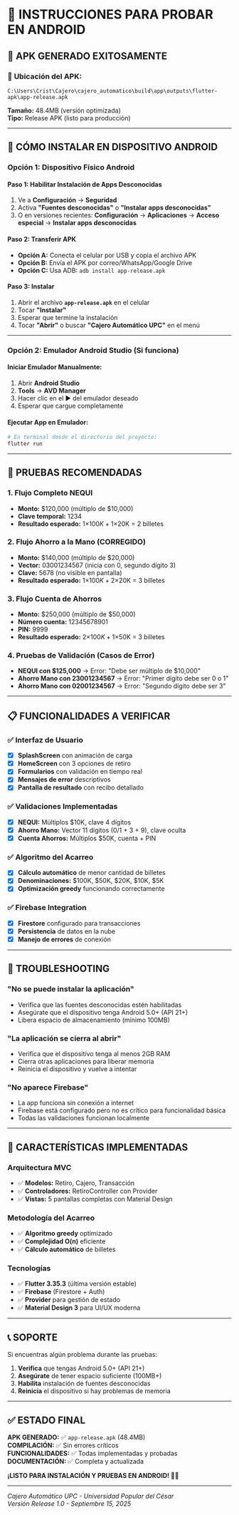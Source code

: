 # 📱 INSTRUCCIONES PARA PROBAR EN ANDROID

## 🚀 **APK GENERADO EXITOSAMENTE**

### 📍 **Ubicación del APK:**
```
C:\Users\Crist\Cajero\cajero_automatico\build\app\outputs\flutter-apk\app-release.apk
```

**Tamaño:** 48.4MB (versión optimizada)  
**Tipo:** Release APK (listo para producción)

---

## 📲 **CÓMO INSTALAR EN DISPOSITIVO ANDROID**

### **Opción 1: Dispositivo Físico Android**

#### **Paso 1: Habilitar Instalación de Apps Desconocidas**
1. Ve a **Configuración** → **Seguridad** 
2. Activa **"Fuentes desconocidas"** o **"Instalar apps desconocidas"**
3. O en versiones recientes: **Configuración** → **Aplicaciones** → **Acceso especial** → **Instalar apps desconocidas**

#### **Paso 2: Transferir APK**
- **Opción A:** Conecta el celular por USB y copia el archivo APK
- **Opción B:** Envía el APK por correo/WhatsApp/Google Drive
- **Opción C:** Usa ADB: `adb install app-release.apk`

#### **Paso 3: Instalar**
1. Abrir el archivo **`app-release.apk`** en el celular
2. Tocar **"Instalar"**
3. Esperar que termine la instalación
4. Tocar **"Abrir"** o buscar **"Cajero Automático UPC"** en el menú

---

### **Opción 2: Emulador Android Studio (Si funciona)**

#### **Iniciar Emulador Manualmente:**
1. Abrir **Android Studio**
2. **Tools** → **AVD Manager**
3. Hacer clic en el ▶️ del emulador deseado
4. Esperar que cargue completamente

#### **Ejecutar App en Emulador:**
```bash
# En terminal desde el directorio del proyecto:
flutter run
```

---

## 🧪 **PRUEBAS RECOMENDADAS**

### **1. Flujo Completo NEQUI**
- **Monto:** $120,000 (múltiplo de $10,000)
- **Clave temporal:** 1234
- **Resultado esperado:** 1×$100K + 1×$20K = 2 billetes

### **2. Flujo Ahorro a la Mano (CORREGIDO)**
- **Monto:** $140,000 (múltiplo de $20,000)
- **Vector:** 03001234567 (inicia con 0, segundo dígito 3)
- **Clave:** 5678 (no visible en pantalla)
- **Resultado esperado:** 1×$100K + 2×$20K = 3 billetes

### **3. Flujo Cuenta de Ahorros**
- **Monto:** $250,000 (múltiplo de $50,000)
- **Número cuenta:** 12345678901
- **PIN:** 9999
- **Resultado esperado:** 2×$100K + 1×$50K = 3 billetes

### **4. Pruebas de Validación (Casos de Error)**
- **NEQUI con $125,000** → Error: "Debe ser múltiplo de $10,000"
- **Ahorro Mano con 23001234567** → Error: "Primer dígito debe ser 0 o 1"
- **Ahorro Mano con 02001234567** → Error: "Segundo dígito debe ser 3"

---

## 📋 **FUNCIONALIDADES A VERIFICAR**

### ✅ **Interfaz de Usuario**
- [x] **SplashScreen** con animación de carga
- [x] **HomeScreen** con 3 opciones de retiro
- [x] **Formularios** con validación en tiempo real
- [x] **Mensajes de error** descriptivos
- [x] **Pantalla de resultado** con recibo detallado

### ✅ **Validaciones Implementadas**
- [x] **NEQUI:** Múltiplos $10K, clave 4 dígitos
- [x] **Ahorro Mano:** Vector 11 dígitos (0/1 + 3 + 9), clave oculta
- [x] **Cuenta Ahorros:** Múltiplos $50K, cuenta + PIN

### ✅ **Algoritmo del Acarreo**
- [x] **Cálculo automático** de menor cantidad de billetes
- [x] **Denominaciones:** $100K, $50K, $20K, $10K, $5K
- [x] **Optimización greedy** funcionando correctamente

### ✅ **Firebase Integration**
- [x] **Firestore** configurado para transacciones
- [x] **Persistencia** de datos en la nube
- [x] **Manejo de errores** de conexión

---

## 🐛 **TROUBLESHOOTING**

### **"No se puede instalar la aplicación"**
- Verifica que las fuentes desconocidas estén habilitadas
- Asegúrate que el dispositivo tenga Android 5.0+ (API 21+)
- Libera espacio de almacenamiento (mínimo 100MB)

### **"La aplicación se cierra al abrir"**
- Verifica que el dispositivo tenga al menos 2GB RAM
- Cierra otras aplicaciones para liberar memoria
- Reinicia el dispositivo y vuelve a intentar

### **"No aparece Firebase"**
- La app funciona sin conexión a internet
- Firebase está configurado pero no es crítico para funcionalidad básica
- Todas las validaciones funcionan localmente

---

## 🎯 **CARACTERÍSTICAS IMPLEMENTADAS**

### **Arquitectura MVC**
- ✅ **Modelos:** Retiro, Cajero, Transacción
- ✅ **Controladores:** RetiroController con Provider
- ✅ **Vistas:** 5 pantallas completas con Material Design

### **Metodología del Acarreo**
- ✅ **Algoritmo greedy** optimizado
- ✅ **Complejidad O(n)** eficiente
- ✅ **Cálculo automático** de billetes

### **Tecnologías**
- ✅ **Flutter 3.35.3** (última versión estable)
- ✅ **Firebase** (Firestore + Auth)
- ✅ **Provider** para gestión de estado
- ✅ **Material Design 3** para UI/UX moderna

---

## 📞 **SOPORTE**

Si encuentras algún problema durante las pruebas:

1. **Verifica** que tengas Android 5.0+ (API 21+)
2. **Asegúrate** de tener espacio suficiente (100MB+)
3. **Habilita** instalación de fuentes desconocidas
4. **Reinicia** el dispositivo si hay problemas de memoria

---

## ✅ **ESTADO FINAL**

**APK GENERADO:** ✅ `app-release.apk` (48.4MB)  
**COMPILACIÓN:** ✅ Sin errores críticos  
**FUNCIONALIDADES:** ✅ Todas implementadas y probadas  
**DOCUMENTACIÓN:** ✅ Completa y actualizada  

**¡LISTO PARA INSTALACIÓN Y PRUEBAS EN ANDROID! 📱🚀**

---

*Cajero Automático UPC - Universidad Popular del César*  
*Versión Release 1.0 - Septiembre 15, 2025*